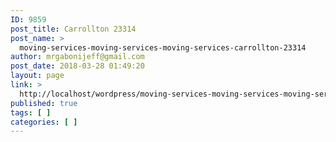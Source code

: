 ```yaml
---
ID: 9859
post_title: Carrollton 23314
post_name: >
  moving-services-moving-services-moving-services-carrollton-23314
author: mrgabonijeff@gmail.com
post_date: 2018-03-28 01:49:20
layout: page
link: >
  http://localhost/wordpress/moving-services-moving-services-moving-services-carrollton-23314/
published: true
tags: [ ]
categories: [ ]
---
```

